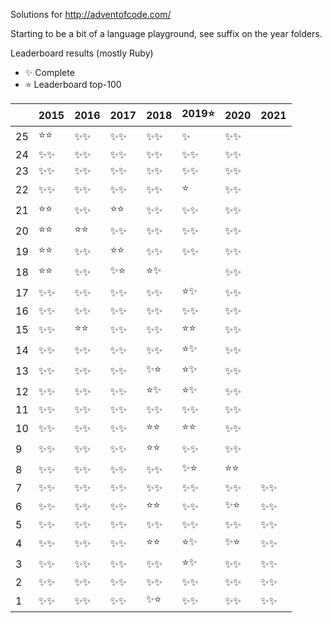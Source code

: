 Solutions for http://adventofcode.com/

Starting to be a bit of a language playground, see suffix on the year folders.

Leaderboard results (mostly Ruby)

- ✨ Complete
- ⭐️ Leaderboard top-100

|    | 2015 | 2016 | 2017 | 2018 | 2019⭐️ | 2020 | 2021 |
|----|------|------|------|------|------|------|------|
| 25 |⭐️⭐️|✨✨|✨✨|✨✨|✨ |✨✨|
| 24 |✨✨|✨✨|✨✨|✨✨|✨✨|✨✨|
| 23 |✨✨|✨✨|✨✨|✨✨|✨✨|✨✨|
| 22 |✨✨|✨✨|✨✨|✨✨|⭐️ |✨✨|
| 21 |⭐️⭐️|✨✨|⭐️⭐️|✨✨|✨✨|✨✨|
| 20 |⭐️⭐️|⭐️⭐️|✨✨|✨✨|✨✨|✨✨|
| 19 |⭐️⭐️|✨✨|⭐️⭐️|✨✨|✨✨|✨✨|
| 18 |⭐️⭐️|✨✨|✨⭐️|⭐️✨|   |✨✨|
| 17 |✨✨|✨✨|✨✨|✨✨|⭐️✨|✨✨|
| 16 |✨✨|✨✨|✨✨|✨✨|✨✨|✨✨|
| 15 |✨✨|⭐️⭐️|✨✨|✨✨|⭐️⭐️|✨✨|
| 14 |✨✨|✨✨|✨✨|✨✨|⭐️✨|✨✨|
| 13 |✨✨|✨✨|✨✨|✨⭐️|⭐️✨|✨✨|
| 12 |✨✨|✨✨|✨✨|⭐️✨|⭐️✨|✨✨|
| 11 |✨✨|✨✨|✨✨|✨✨|✨✨|✨✨|
| 10 |✨✨|✨✨|✨✨|⭐️⭐️|⭐️⭐️|✨✨|
|  9 |✨✨|✨✨|✨✨|⭐️⭐️|✨✨|✨✨|
|  8 |✨✨|✨✨|✨✨|✨✨|✨⭐️|⭐️⭐️|
|  7 |✨✨|✨✨|✨✨|✨✨|✨✨|✨✨|✨✨|
|  6 |✨✨|✨✨|✨✨|⭐️⭐️|✨✨|✨⭐️|✨✨|
|  5 |✨✨|✨✨|✨✨|✨✨|✨✨|✨✨|✨✨|
|  4 |✨✨|✨✨|✨✨|⭐️⭐️|⭐️✨|✨⭐️|✨✨|
|  3 |✨✨|✨✨|✨✨|✨✨|⭐️✨|✨✨|✨✨|
|  2 |✨✨|✨✨|✨✨|✨✨|✨✨|✨✨|✨✨|
|  1 |✨✨|✨✨|✨✨|✨⭐️|✨✨|✨✨|✨✨|
